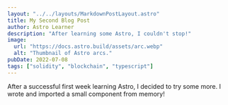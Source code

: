 ```yaml
---
layout: "../../layouts/MarkdownPostLayout.astro"
title: My Second Blog Post
author: Astro Learner
description: "After learning some Astro, I couldn't stop!"
image:
  url: "https://docs.astro.build/assets/arc.webp"
  alt: "Thumbnail of Astro arcs."
pubDate: 2022-07-08
tags: ["solidity", "blockchain", "typescript"]
---
```


After a successful first week learning Astro, I decided to try some more. I wrote and imported a small component from memory!
